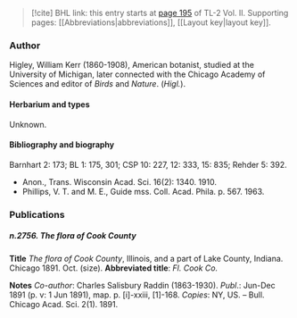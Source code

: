 > [!cite] BHL link: this entry starts at [page 195](https://www.biodiversitylibrary.org/item/103253#page/221/mode/1up) of TL-2 Vol. II.
> Supporting pages: [[Abbreviations|abbreviations]], [[Layout key|layout key]].

### Author

Higley, William Kerr (1860-1908), American botanist, studied at the University of Michigan, later connected with the Chicago Academy of Sciences and editor of *Birds* and *Nature*. (*Higl.*).

#### Herbarium and types

Unknown.

#### Bibliography and biography

Barnhart 2: 173; BL 1: 175, 301; CSP 10: 227, 12: 333, 15: 835; Rehder 5: 392.
- Anon., Trans. Wisconsin Acad. Sci. 16(2): 1340. 1910.
- Phillips, V. T. and M. E., Guide mss. Coll. Acad. Phila. p. 567. 1963.

### Publications

##### n.2756. The flora of Cook County

**Title**
*The flora of Cook County*, Illinois, and a part of Lake County, Indiana. Chicago 1891. Oct. (size).
**Abbreviated title**: *Fl. Cook Co.*

**Notes**
*Co-author*: Charles Salisbury Raddin (1863-1930).
*Publ*.: Jun-Dec 1891 (p. v: 1 Jun 1891), map. p. \[i\]-xxiii, \[1\]-168. *Copies*: NY, US. – Bull. Chicago Acad. Sci. 2(1). 1891.


